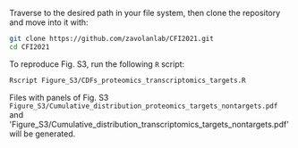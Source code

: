 Traverse to the desired path in your file system, then clone the repository and
move into it with:
```bash
git clone https://github.com/zavolanlab/CFI2021.git
cd CFI2021
```
To reproduce Fig. S3, run the following `R` script:
```bash
Rscript Figure_S3/CDFs_proteomics_transcriptomics_targets.R
```
Files with panels of Fig. S3 `Figure_S3/Cumulative_distribution_proteomics_targets_nontargets.pdf` and 'Figure_S3/Cumulative_distribution_transcriptomics_targets_nontargets.pdf' will be generated.

